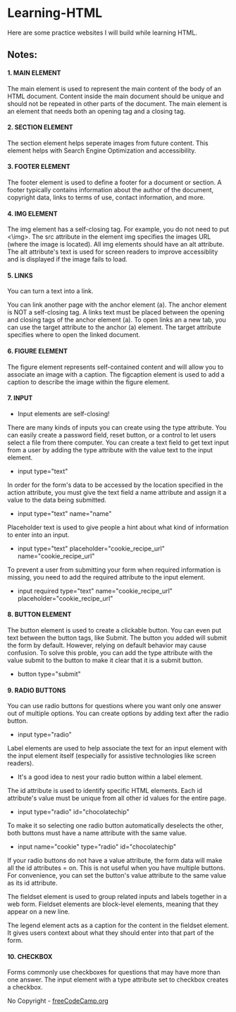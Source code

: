 # Learning-HTML
Here are some practice websites I will build while learning HTML.

## Notes: 

#### 1. MAIN ELEMENT
The main element is used to represent the main content of the body of an HTML document. Content inside the main document should be unique and should not be repeated in other parts of the document.
The main element is an element that needs both an opening tag and a closing tag.

#### 2. SECTION ELEMENT
The section element helps seperate images from future content. This element helps with Search Engine Optimization and accessibility. 

#### 3. FOOTER ELEMENT
The footer element is used to define a footer for a document or section. A footer typically contains information about the author of the document, copyright data, links to terms of use, contact information, and more.

#### 4. IMG ELEMENT
The img element has a self-closing tag. For example, you do not need to put <\img>.
The src attribute in the element img specifies the images URL (where the image is located). 
All img elements should have an alt attribute. The alt attribute's text is used for screen readers to improve accessiblity and is displayed if the image fails to load.

#### 5. LINKS
You can turn a text into a link.

You can link another page with the anchor element (a). The anchor element is NOT a self-closing tag.
A links text must be placed between the opening and closing tags of the anchor element (a).
To open links an a new tab, you can use the target attribute to the anchor (a) element. The target attribute specifies where to open the linked document. 

#### 6. FIGURE ELEMENT
The figure element represents self-contained content and will allow you to associate an image with a caption.
The figcaption element is used to add a caption to describe the image within the figure element.

#### 7. INPUT  
- Input elements are self-closing!

There are many kinds of inputs you can create using the type attribute. 
You can easily create a password field, reset button, or a control to let users select a file from there computer.
You can create a text field to get text input from a user by adding the type attribute with the value text to the input element.
- input type="text"

In order for the form's data to be accessed by the location specified in the action attribute, you must give the text field a name attribute and assign it a value to the data being submitted.
- input type="text" name="name"

Placeholder text is used to give people a hint about what kind of information to enter into an input. 
- input type="text" placeholder="cookie_recipe_url" name="cookie_recipe_url"

To prevent a user from submitting your form when required information is missing, you need to add the required attribute to the input element.
- input required type="text" name="cookie_recipe_url" placeholder="cookie_recipe_url"

#### 8. BUTTON ELEMENT
The button element is used to create a clickable button. You can even put text between the button tags, like Submit.
The button you added will submit the form by default. However, relying on default behavior may cause confusion. 
To solve this proble, you can add the type attribute with the value submit to the button to make it clear that it is a submit button.
- button type="submit"

#### 9. RADIO BUTTONS
You can use radio buttons for questions where you want only one answer out of multiple options. You can create options by adding text after the radio button. 
- input type="radio"

Label elements are used to help associate the text for an input element with the input element itself (especially for assistive technologies like screen readers).
- It's a good idea to nest your radio button within a label element.

The id attribute is used to identify specific HTML elements. Each id attribute's value must be unique from all other id values for the entire page.
- input type="radio" id="chocolatechip"

To make it so selecting one radio button automatically deselects the other, both buttons must have a name attribute with the same value.
- input name="cookie" type="radio" id="chocolatechip"

If your radio buttons do not have a value attribute, the form data will make all the id attributes = on. This is not useful when you have multiple buttons. For convenience, you can set the button's value attribute to the same value as its id attribute.

The fieldset element is used to group related inputs and labels together in a web form. Fieldset elements are block-level elements, meaning that they appear on a new line.

The legend element acts as a caption for the content in the fieldset element. It gives users context about what they should enter into that part of the form.

#### 10. CHECKBOX

Forms commonly use checkboxes for questions that may have more than one answer. The input element with a type attribute set to checkbox creates a checkbox.

 <p>No Copyright - <a href="https://www.freecodecamp.org">freeCodeCamp.org</a></p>
